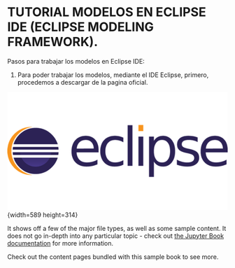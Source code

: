 # TUTORIAL MODELOS EN ECLIPSE IDE (ECLIPSE MODELING FRAMEWORK).

Pasos para trabajar los modelos en Eclipse IDE: 

1. Para poder trabajar los modelos, mediante el IDE Eclipse, primero, procedemos a descargar de la pagina oficial.

![ECLIPSE IDE](https://github.com/Dlo85/imagenesTutorial/blob/main/eclipse.png){width=589 height=314}



It shows off a few of the major file types, as well as some sample content.
It does not go in-depth into any particular topic - check out [the Jupyter Book documentation](https://jupyterbook.org) for more information.

Check out the content pages bundled with this sample book to see more.

```{tableofcontents}
```
